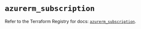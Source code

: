 # `azurerm_subscription`

Refer to the Terraform Registry for docs: [`azurerm_subscription`](https://registry.terraform.io/providers/hashicorp/azurerm/4.38.0/docs/resources/subscription).
